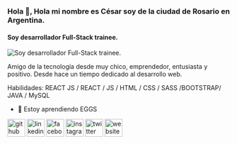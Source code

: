 ### Hola 👋, **Hola mi nombre es César soy de la ciudad de Rosario en Argentina.** 
#### Soy desarrollador Full-Stack trainee. 
![Soy desarrollador Full-Stack trainee. ](https://lh3.googleusercontent.com/582-Hy2aVlXnVEKj6ASPBztc3LJEU77sMrQ7DAtrrgUIaTfXQNOF2HF4U_nP6jSBoznCaYdA3HJRQz7cO3JgnkjN3vUspxbc3FzrYb-wOHDgtj5Joz_GSD6NAB4J4sJHuqVM4y-0PjRg0x0yQP3UY6TrA5ZdPGwIA-afnG8-ujIjA1XQKilngvfCyP7tpNPCsPbtYEHgSblxEEqqe5Q87GRVbLNgP7bObWxKHTUhzBxLhC-jVQ5ldUUtCxvYN9n-lWcd_hP3DnmATJbOhhUdGpXFMIYZCM1w2eYAujiO6Y60lTdBDEWhhnIduEfHfIOvt_p-rrHrLydSOQSStH8EtwB8z4fGgkbOeXkMF5vZPc1WNZoTb5HgyAwcDldl8LCWFF-jxkBxQJh5ir7f5ePb8VMbAIoXb-nbLH_-UHjgyQ0Q6oc4PK6PxUeI-w9Ge58G8wqg9xDi9Y-PgFtJfhkCkfRahewwnKDy4SUgo2iVrH4sH7TkOnqGklSxoOmBN9slJcYN4HMbX9RlCAki7ugAvxFfPQz5hem5raLjAr8PO_mg9G9mi97wrXXJ7yKbCKOhR9xQCXh2_rPVuKwH6ra6eGRwEhKtX4j-gSp1Tbt6G8zKYMBZLIHzIeT3DtwpgNfp-aGDYbXj_BgyOgRYu-h22dygUIc70Z-mtYOuGNmMqXfhvyQH5WYLyFCqfhzQFGcB8ukHiVw9SONiY6zpcaouYf3R9A=w653-h196-no?authuser=0)

Amigo de la tecnología desde muy chico, emprendedor, entusiasta y positivo. Desde hace un tiempo dedicado al desarrollo web.

Habilidades: REACT JS / REACT / JS / HTML / CSS / SASS /BOOTSTRAP/ JAVA / MySQL

- 🌱 Estoy aprendiendo EGGS 


[<img src='https://cdn.jsdelivr.net/npm/simple-icons@3.0.1/icons/github.svg' alt='github' height='40'>](https://github.com/https://github.com/cesargomez06/)  [<img src='https://cdn.jsdelivr.net/npm/simple-icons@3.0.1/icons/linkedin.svg' alt='linkedin' height='40'>](https://www.linkedin.com/in/https://www.linkedin.com/in/cesargomez06//)  [<img src='https://cdn.jsdelivr.net/npm/simple-icons@3.0.1/icons/facebook.svg' alt='facebook' height='40'>](https://www.facebook.com/https://www.facebook.com/cesarytachi)  [<img src='https://cdn.jsdelivr.net/npm/simple-icons@3.0.1/icons/instagram.svg' alt='instagram' height='40'>](https://www.instagram.com/https://www.instagram.com/cesargomez06//)  [<img src='https://cdn.jsdelivr.net/npm/simple-icons@3.0.1/icons/twitter.svg' alt='twitter' height='40'>](https://twitter.com/https://twitter.com/cesargomezrc)  [<img src='https://cdn.jsdelivr.net/npm/simple-icons@3.0.1/icons/icloud.svg' alt='website' height='40'>](https://cesargomez.netlify.app/)  


